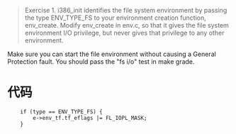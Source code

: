 >Exercise 1. i386_init identifies the file system environment by passing the type ENV_TYPE_FS to your environment creation function, env_create. Modify env_create in env.c, so that it gives the file system environment I/O privilege, but never gives that privilege to any other environment.

Make sure you can start the file environment without causing a General Protection fault. You should pass the "fs i/o" test in make grade.

# 代码

```
    if (type == ENV_TYPE_FS) {
        e->env_tf.tf_eflags |= FL_IOPL_MASK;
    }
```